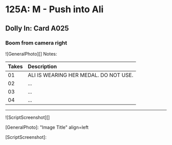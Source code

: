 # 125A: M - Push into Ali

## Dolly In: Card A025

### Boom from camera right

![GeneralPhoto][]
Notes: 

| Takes | Description |
|:---|:----|
| 01 | ALI IS WEARING HER MEDAL. DO NOT USE. |
| 02 | ... |
| 03 | ... |
| 04 | ... |

----

![ScriptScreenshot][]


[GeneralPhoto]:  "Image Title" align=left

[ScriptScreenshot]: 